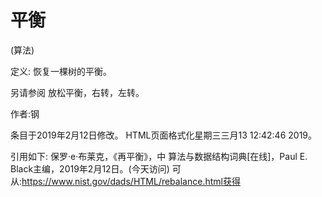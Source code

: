 # 平衡


(算法)



定义:
恢复一棵树的平衡。



另请参阅
放松平衡，右转，左转。


作者:钢







条目于2019年2月12日修改。
HTML页面格式化星期三三月13 12:42:46 2019。



引用如下:
保罗·e·布莱克，《再平衡》，中
算法与数据结构词典[在线]，Paul E. Black主编，2019年2月12日。(今天访问)
可从:https://www.nist.gov/dads/HTML/rebalance.html获得